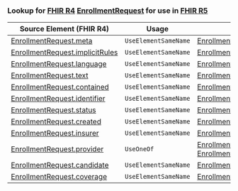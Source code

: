 ### Lookup for [FHIR R4](https://hl7.org/fhir/R4/) [EnrollmentRequest](https://hl7.org/fhir/R4/EnrollmentRequest.html) for use in [FHIR R5](https://hl7.org/fhir/R5/)

| Source Element (FHIR R4) | Usage | Target |
| -------------- | ----- | ------ |
| [EnrollmentRequest.meta](https://hl7.org/fhir/R4/EnrollmentRequest.html#resource) | `UseElementSameName` | [EnrollmentRequest.meta](https://hl7.org/fhir/R5/EnrollmentRequest.html#resource) |
| [EnrollmentRequest.implicitRules](https://hl7.org/fhir/R4/EnrollmentRequest.html#resource) | `UseElementSameName` | [EnrollmentRequest.implicitRules](https://hl7.org/fhir/R5/EnrollmentRequest.html#resource) |
| [EnrollmentRequest.language](https://hl7.org/fhir/R4/EnrollmentRequest.html#resource) | `UseElementSameName` | [EnrollmentRequest.language](https://hl7.org/fhir/R5/EnrollmentRequest.html#resource) |
| [EnrollmentRequest.text](https://hl7.org/fhir/R4/EnrollmentRequest.html#resource) | `UseElementSameName` | [EnrollmentRequest.text](https://hl7.org/fhir/R5/EnrollmentRequest.html#resource) |
| [EnrollmentRequest.contained](https://hl7.org/fhir/R4/EnrollmentRequest.html#resource) | `UseElementSameName` | [EnrollmentRequest.contained](https://hl7.org/fhir/R5/EnrollmentRequest.html#resource) |
| [EnrollmentRequest.identifier](https://hl7.org/fhir/R4/EnrollmentRequest.html#resource) | `UseElementSameName` | [EnrollmentRequest.identifier](https://hl7.org/fhir/R5/EnrollmentRequest.html#resource) |
| [EnrollmentRequest.status](https://hl7.org/fhir/R4/EnrollmentRequest.html#resource) | `UseElementSameName` | [EnrollmentRequest.status](https://hl7.org/fhir/R5/EnrollmentRequest.html#resource) |
| [EnrollmentRequest.created](https://hl7.org/fhir/R4/EnrollmentRequest.html#resource) | `UseElementSameName` | [EnrollmentRequest.created](https://hl7.org/fhir/R5/EnrollmentRequest.html#resource) |
| [EnrollmentRequest.insurer](https://hl7.org/fhir/R4/EnrollmentRequest.html#resource) | `UseElementSameName` | [EnrollmentRequest.insurer](https://hl7.org/fhir/R5/EnrollmentRequest.html#resource) |
| [EnrollmentRequest.provider](https://hl7.org/fhir/R4/EnrollmentRequest.html#resource) | `UseOneOf` | [EnrollmentRequest.provider](https://hl7.org/fhir/R5/EnrollmentRequest.html#resource)<br />[EnrollmentRequest.provider](https://hl7.org/fhir/R5/EnrollmentRequest.html#resource) |
| [EnrollmentRequest.candidate](https://hl7.org/fhir/R4/EnrollmentRequest.html#resource) | `UseElementSameName` | [EnrollmentRequest.candidate](https://hl7.org/fhir/R5/EnrollmentRequest.html#resource) |
| [EnrollmentRequest.coverage](https://hl7.org/fhir/R4/EnrollmentRequest.html#resource) | `UseElementSameName` | [EnrollmentRequest.coverage](https://hl7.org/fhir/R5/EnrollmentRequest.html#resource) |
